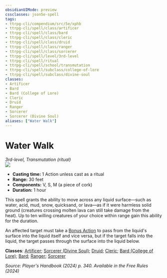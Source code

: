 ```yaml
---
obsidianUIMode: preview
cssclasses: json5e-spell
tags:
- ttrpg-cli/compendium/src/5e/xphb
- ttrpg-cli/spell/class/artificer
- ttrpg-cli/spell/class/bard
- ttrpg-cli/spell/class/cleric
- ttrpg-cli/spell/class/druid
- ttrpg-cli/spell/class/ranger
- ttrpg-cli/spell/class/sorcerer
- ttrpg-cli/spell/level/3rd-level
- ttrpg-cli/spell/ritual
- ttrpg-cli/spell/school/transmutation
- ttrpg-cli/spell/subclass/college-of-lore
- ttrpg-cli/spell/subclass/divine-soul
classes:
- Artificer
- Bard
- Bard (College of Lore)
- Cleric
- Druid
- Ranger
- Sorcerer
- Sorcerer (Divine Soul)
aliases: ["Water Walk"]
---
```

# Water Walk
*3rd-level, Transmutation (ritual)*  
![](2-Mechanics/CLI/spells/img/water-walk.webp#right)

- **Casting time:** 1 Action unless cast as a ritual
- **Range:** 30 feet
- **Components:** V, S, M (a piece of cork)
- **Duration:** 1 hour

This spell grants the ability to move across any liquid surface—such as water, acid, mud, snow, quicksand, or lava—as if it were harmless solid ground (creatures crossing molten lava can still take damage from the heat). Up to ten willing creatures of your choice within range gain this ability for the duration.

An affected target must take a [Bonus Action](2-Mechanics/CLI/rules/variant-rules/bonus-action-xphb.md) to pass from the liquid's surface into the liquid itself and vice versa, but if the target falls into the liquid, the target passes through the surface into the liquid below.

**Classes**: [Artificer](2-Mechanics/CLI/lists/list-spells-classes-artificer.md); [Sorcerer (Divine Soul)](2-Mechanics/CLI/lists/list-spells-classes-sorcerer-xphb-divine-soul-xge.md "subclass=XGE;class=XPHB"); [Druid](2-Mechanics/CLI/lists/list-spells-classes-druid.md); [Cleric](2-Mechanics/CLI/lists/list-spells-classes-cleric.md); [Bard (College of Lore)](2-Mechanics/CLI/lists/list-spells-classes-bard-xphb-college-of-lore-xphb.md "subclass=XPHB;class=XPHB"); [Bard](2-Mechanics/CLI/lists/list-spells-classes-bard.md); [Ranger](2-Mechanics/CLI/lists/list-spells-classes-ranger.md); [Sorcerer](2-Mechanics/CLI/lists/list-spells-classes-sorcerer.md)

*Source: Player's Handbook (2024) p. 340. Available in the Free Rules (2024)*